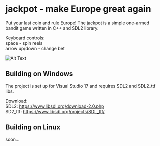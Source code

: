 # jackpot - make Europe great again 
Put your last coin and rule Europe! The jackpot is a simple one-armed bandit game written in C++ and SDL2 library.    

Keyboard controls:    
space - spin reels  
arrow up/down - change bet

![Alt Text](https://media.giphy.com/media/9xnzPTh0xCJMdmfkN9/giphy.gif)

## Building on Windows
The project is set up for Visual Studio 17 and requires SDL2 and SDL2_ttf libs.   

Download:   
SDL2: https://www.libsdl.org/download-2.0.php  
SD2_ttf: https://www.libsdl.org/projects/SDL_ttf/

## Building on Linux
soon...
